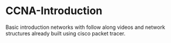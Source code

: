 # CCNA-Introduction

Basic introduction networks with follow along videos and network structures already built using cisco packet tracer.
